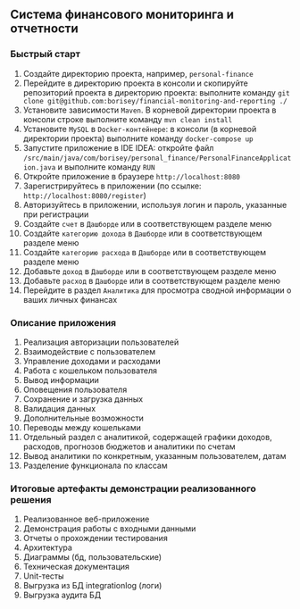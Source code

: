 ## Система финансового мониторинга и отчетности

### Быстрый старт
1. Создайте директорию проекта, например, `personal-finance`
2. Перейдите в директорию проекта в консоли и скопируйте репозиторий проекта в директорию проекта: выполните команду `git clone git@github.com:borisey/financial-monitoring-and-reporting ./`
3. Установите зависимости `Maven`. В корневой директории проекта в консоли строке выполните команду `mvn clean install`
4. Установите `MySQL` в `Docker-контейнере`: в консоли (в корневой директории проекта) выполните команду `docker-compose up`
5. Запустите приложение в IDE IDEA: откройте файл `/src/main/java/com/borisey/personal_finance/PersonalFinanceApplication.java` и выполните команду `RUN`
6. Откройте приложение в браузере `http://localhost:8080`
7. Зарегистрируйтесь в приложении (по ссылке: `http://localhost:8080/register`)
8. Авторизуйтесь в приложении, используя логин и пароль, указанные при регистрации
9. Создайте `счет` в `Дашборде` или в соответствующем разделе меню
10. Создайте `категорию дохода` в `Дашборде` или в соответствующем разделе меню
11. Создайте `категорию расхода` в `Дашборде` или в соответствующем разделе меню
12. Добавьте `доход` в `Дашборде` или в соответствующем разделе меню
13. Добавьте `расход` в `Дашборде` или в соответствующем разделе меню
14. Перейдите в раздел `Аналитика` для просмотра сводной информации о ваших личных финансах

### Описание приложения
1. Реализация авторизации пользователей
2. Взаимодействие с пользователем
3. Управление доходами и расходами
4. Работа с кошельком пользователя
5. Вывод информации
6. Оповещения пользователя
7. Сохранение и загрузка данных
8. Валидация данных
9. Дополнительные возможности
10. Переводы между кошельками
11. Отдельный раздел с аналитикой, содержащей графики доходов, расходов, прогнозов бюджетов и аналитики по счетам
12. Вывод аналитики по конкретным, указанным пользователем, датам
13. Разделение функционала по классам


### Итоговые артефакты демонстрации реализованного решения

1. Реализованное веб-приложение
2. Демонстрация работы с входными данными
3. Отчеты о прохождении тестирования
4. Архитектура
5. Диаграммы (бд, пользовательские)
6. Техническая документация
7. Unit-тесты
8. Выгрузка из БД integrationlog (логи)
9. Выгрузка аудита БД